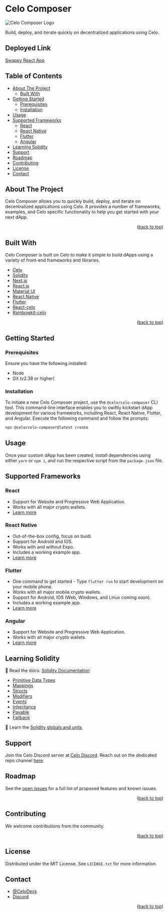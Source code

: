 # Celo Composer

![Celo Composer Logo](https://github.com/celo-org/celo-composer/blob/main/images/readme/celo_isotype.svg)

Build, deploy, and iterate quickly on decentralized applications using Celo.

## Deployed Link
[Swappy React App](https://swappy-react-app.vercel.app/)

## Table of Contents
- [About The Project](#about-the-project)
  - [Built With](#built-with)
- [Getting Started](#getting-started)
  - [Prerequisites](#prerequisites)
  - [Installation](#installation)
- [Usage](#usage)
- [Supported Frameworks](#supported-frameworks)
  - [React](#react)
  - [React Native](#react-native)
  - [Flutter](#flutter)
  - [Angular](#angular)
- [Learning Solidity](#learning-solidity)
- [Support](#support)
- [Roadmap](#roadmap)
- [Contributing](#contributing)
- [License](#license)
- [Contact](#contact)

## About The Project

Celo Composer allows you to quickly build, deploy, and iterate on decentralized applications using Celo. It provides a number of frameworks, examples, and Celo specific functionality to help you get started with your next dApp.

<p align="right">(<a href="#top">back to top</a>)</p>

## Built With

Celo Composer is built on Celo to make it simple to build dApps using a variety of front-end frameworks and libraries.

- [Celo](https://celo.org/)
- [Solidity](https://docs.soliditylang.org/en/v0.8.19/)
- [Next.js](https://nextjs.org/)
- [React.js](https://reactjs.org/)
- [Material UI](https://mui.com/)
- [React Native](https://reactnative.dev/)
- [Flutter](https://docs.flutter.dev/)
- [React-celo](https://github.com/celo-org/react-celo/)
- [Rainbowkit-celo](https://github.com/celo-org/rainbowkit-celo)

<p align="right">(<a href="#top">back to top</a>)</p>

## Getting Started

### Prerequisites
Ensure you have the following installed:
- Node
- Git (v2.38 or higher)

### Installation
To initiate a new Celo Composer project, use the `@celo/celo-composer` CLI tool. This command-line interface enables you to swiftly kickstart dApp development for various frameworks, including React, React Native, Flutter, and Angular. Execute the following command and follow the prompts:
```bash
npx @celo/celo-composer@latest create
```


## Usage

Once your custom dApp has been created, install dependencies using either `yarn` or `npm i`, and run the respective script from the `package.json` file.




## Supported Frameworks

### React
- Support for Website and Progressive Web Application.
- Works with all major crypto wallets.
- [Learn more](https://github.com/celo-org/celo-composer/blob/main/packages/react-app/README.md)

### React Native
- Out-of-the-box config, focus on buidl.
- Support for Android and IOS.
- Works with and without Expo.
- Includes a working example app.
- [Learn more](https://github.com/celo-org/celo-composer/blob/main/packages/react-native-app/README.md)

### Flutter
- One command to get started - Type `flutter run` to start development on your mobile phone.
- Works with all major mobile crypto wallets.
- Support for Android, IOS (Web, Windows, and Linux coming soon).
- Includes a working example app.
- [Learn more](https://github.com/celo-org/celo-composer/blob/main/packages/flutter-app/README.md)

### Angular
- Support for Website and Progressive Web Application.
- Works with all major crypto wallets.
- [Learn more](https://github.com/celo-org/celo-composer/blob/main/packages/angular-app/README.md)

<!-- LEARNING SOLIDITY -->

## Learning Solidity

📕 Read the docs: [Solidity Documentation](https://docs.soliditylang.org)
- [Primitive Data Types](https://solidity-by-example.org/primitives/)
- [Mappings](https://solidity-by-example.org/mapping/)
- [Structs](https://solidity-by-example.org/structs/)
- [Modifiers](https://solidity-by-example.org/function-modifier/)
- [Events](https://solidity-by-example.org/events/)
- [Inheritance](https://solidity-by-example.org/inheritance/)
- [Payable](https://solidity-by-example.org/payable/)
- [Fallback](https://solidity-by-example.org/fallback/)

📧 Learn the [Solidity globals and units](https://solidity.readthedocs.io/en/v0.8.19/units-and-global-variables.html)

## Support

Join the Celo Discord server at [Celo Discord](https://chat.celo.org). Reach out on the dedicated repo channel [here](https://discord.com/channels/600834479145353243/941003424298856448).

## Roadmap

See the [open issues](https://github.com/celo-org/celo-composer/issues) for a full list of proposed features and known issues.

<p align="right">(<a href="#top">back to top</a>)</p>

## Contributing

We welcome contributions from the community.

<p align="right">(<a href="#top">back to top</a>)</p>

## License

Distributed under the MIT License. See `LICENSE.txt` for more information.

## Contact

- [@CeloDevs](https://twitter.com/CeloDevs)
- [Discord](https://discord.com/invite/celo)

<p align="right">(<a href="#top">back to top</a>)</p>
